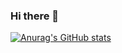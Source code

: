 ### Hi there 👋
[![Anurag's GitHub stats](https://github-readme-stats.vercel.app/api?username=FLDPMpang)](https://github.com/anuraghazra/github-readme-stats)

<!--
**FLDPMpang/FLDPMpang** is a ✨ _special_ ✨ repository because its `README.md` (this file) appears on your GitHub profile.

Here are some ideas to get you started:

- 🔭 I’m currently working on ...
- 🌱 I’m currently learning ...
- 👯 I’m looking to collaborate on ...
- 🤔 I’m looking for help with ...
- 💬 Ask me about ...
- 📫 How to reach me: ...
- 😄 Pronouns: ...
- ⚡ Fun fact: ...
-->
